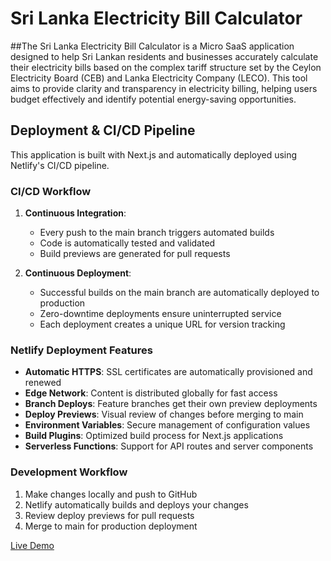 # Sri Lanka Electricity Bill Calculator

##The Sri Lanka Electricity Bill Calculator is a Micro SaaS application designed to help Sri Lankan residents and businesses accurately calculate their electricity bills based on the complex tariff structure set by the Ceylon Electricity Board (CEB) and Lanka Electricity Company (LECO). This tool aims to provide clarity and transparency in electricity billing, helping users budget effectively and identify potential energy-saving opportunities.

## Deployment & CI/CD Pipeline

This application is built with Next.js and automatically deployed using Netlify's CI/CD pipeline.

### CI/CD Workflow

1. **Continuous Integration**:
   - Every push to the main branch triggers automated builds
   - Code is automatically tested and validated
   - Build previews are generated for pull requests

2. **Continuous Deployment**:
   - Successful builds on the main branch are automatically deployed to production
   - Zero-downtime deployments ensure uninterrupted service
   - Each deployment creates a unique URL for version tracking

### Netlify Deployment Features

- **Automatic HTTPS**: SSL certificates are automatically provisioned and renewed
- **Edge Network**: Content is distributed globally for fast access
- **Branch Deploys**: Feature branches get their own preview deployments
- **Deploy Previews**: Visual review of changes before merging to main
- **Environment Variables**: Secure management of configuration values
- **Build Plugins**: Optimized build process for Next.js applications
- **Serverless Functions**: Support for API routes and server components

### Development Workflow

1. Make changes locally and push to GitHub
2. Netlify automatically builds and deploys your changes
3. Review deploy previews for pull requests
4. Merge to main for production deployment

[Live Demo](https://srilankaelectricitybillcalculator.netlify.app/)


